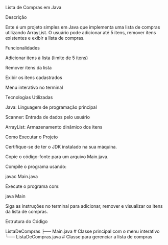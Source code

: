 Lista de Compras em Java

Descrição

Este é um projeto simples em Java que implementa uma lista de compras utilizando ArrayList. O usuário pode adicionar até 5 itens, remover itens existentes e exibir a lista de compras.

Funcionalidades

Adicionar itens à lista (limite de 5 itens)

Remover itens da lista

Exibir os itens cadastrados

Menu interativo no terminal

Tecnologias Utilizadas

Java: Linguagem de programação principal

Scanner: Entrada de dados pelo usuário

ArrayList: Armazenamento dinâmico dos itens

Como Executar o Projeto

Certifique-se de ter o JDK instalado na sua máquina.

Copie o código-fonte para um arquivo Main.java.

Compile o programa usando:

javac Main.java

Execute o programa com:

java Main

Siga as instruções no terminal para adicionar, remover e visualizar os itens da lista de compras.

Estrutura do Código

ListaDeCompras
├── Main.java   # Classe principal com o menu interativo
└── ListaDeCompras.java   # Classe para gerenciar a lista de compras

